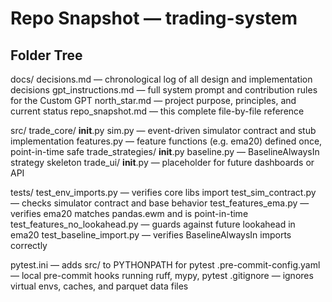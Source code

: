 # Repo Snapshot — trading-system

## Folder Tree
docs/
  decisions.md          — chronological log of all design and implementation decisions
  gpt_instructions.md   — full system prompt and contribution rules for the Custom GPT
  north_star.md         — project purpose, principles, and current status
  repo_snapshot.md      — this complete file-by-file reference

src/
  trade_core/
    __init__.py
    sim.py              — event-driven simulator contract and stub implementation
    features.py         — feature functions (e.g. ema20) defined once, point-in-time safe
  trade_strategies/
    __init__.py
    baseline.py         — BaselineAlwaysIn strategy skeleton
  trade_ui/
    __init__.py         — placeholder for future dashboards or API

tests/
  test_env_imports.py          — verifies core libs import
  test_sim_contract.py         — checks simulator contract and base behavior
  test_features_ema.py         — verifies ema20 matches pandas.ewm and is point-in-time
  test_features_no_lookahead.py — guards against future lookahead in ema20
  test_baseline_import.py      — verifies BaselineAlwaysIn imports correctly

pytest.ini             — adds src/ to PYTHONPATH for pytest
.pre-commit-config.yaml — local pre-commit hooks running ruff, mypy, pytest
.gitignore             — ignores virtual envs, caches, and parquet data files
